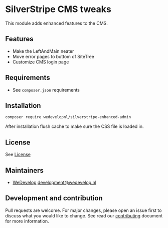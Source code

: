 # SilverStripe CMS tweaks

This module adds enhanced features to the CMS.

## Features

* Make the LeftAndMain neater
* Move error pages to bottom of SiteTree
* Customize CMS login page

## Requirements
* See `composer.json` requirements

## Installation
`composer require wedevelopnl/silverstripe-enhanced-admin`

After installation flush cache to make sure the CSS file is loaded in.

## License
See [License](LICENSE)

## Maintainers
* [WeDevelop](https://www.wedevelop.nl/) <development@wedevelop.nl>

## Development and contribution
Pull requests are welcome. For major changes, please open an issue first to discuss what you would like to change.
See read our [contributing](CONTRIBUTING.md) document for more information.
